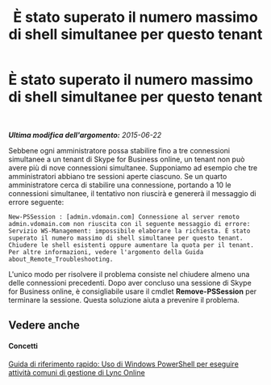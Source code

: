 ﻿---
title: È stato superato il numero massimo di shell simultanee per questo tenant
TOCTitle: È stato superato il numero massimo di shell simultanee per questo tenant
ms:assetid: a4c91ffa-fdcc-414c-b941-a0d36c906825
ms:mtpsurl: https://technet.microsoft.com/it-it/library/Dn362832(v=OCS.15)
ms:contentKeyID: 56269948
ms.date: 08/24/2015
mtps_version: v=OCS.15
ms.translationtype: HT
---

# È stato superato il numero massimo di shell simultanee per questo tenant

 

_**Ultima modifica dell'argomento:** 2015-06-22_

Sebbene ogni amministratore possa stabilire fino a tre connessioni simultanee a un tenant di Skype for Business online, un tenant non può avere più di nove connessioni simultanee. Supponiamo ad esempio che tre amministratori abbiano tre sessioni aperte ciascuno. Se un quarto amministratore cerca di stabilire una connessione, portando a 10 le connessioni simultanee, il tentativo non riuscirà e genererà il messaggio di errore seguente:

    New-PSSession : [admin.vdomain.com] Connessione al server remoto admin.vdomain.com non riuscita con il seguente messaggio di errore: Servizio WS-Management: impossibile elaborare la richiesta. È stato superato il numero massimo di shell simultanee per questo tenant. Chiudere le shell esistenti oppure aumentare la quota per il tenant. Per altre informazioni, vedere l'argomento della Guida about_Remote_Troubleshooting.

L'unico modo per risolvere il problema consiste nel chiudere almeno una delle connessioni precedenti. Dopo aver concluso una sessione di Skype for Business online, è consigliabile usare il cmdlet **Remove-PSSession** per terminare la sessione. Questa soluzione aiuta a prevenire il problema.

## Vedere anche

#### Concetti

[Guida di riferimento rapido: Uso di Windows PowerShell per eseguire attività comuni di gestione di Lync Online](quick-reference-using-windows-powershell-to-do-common-skype-for-business-online-management-tasks.md)

